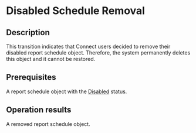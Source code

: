 # Disabled Schedule Removal
## Description
This transition indicates that Connect users decided to remove their disabled report schedule object. Therefore, the system permanently deletes this object and it cannot be restored.
## Prerequisites
A report schedule object with the [Disabled](s-b-disabled.html) status.
## Operation results
A removed report schedule object.
